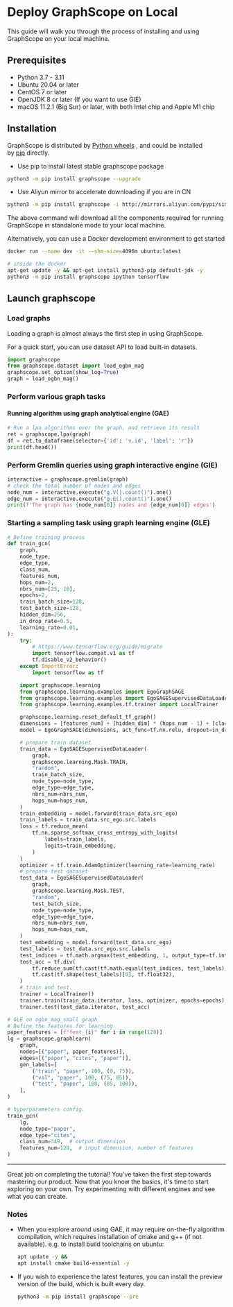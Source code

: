 # Deploy GraphScope on Local

This guide will walk you through the process of installing and using GraphScope on your local machine.

## Prerequisites
- Python 3.7 - 3.11
- Ubuntu 20.04 or later
- CentOS 7 or later
- OpenJDK 8 or later (If you want to use GIE)
- macOS 11.2.1 (Big Sur) or later, with both Intel chip and Apple M1 chip

## Installation
GraphScope is distributed by [Python wheels](https://pypi.org/project/graphscope) , and could be installed by [pip](https://pip.pypa.io/en/stable/) directly.

- Use pip to install latest stable graphscope package

```bash
python3 -m pip install graphscope --upgrade
```

- Use Aliyun mirror to accelerate downloading if you are in CN

```bash
python3 -m pip install graphscope -i http://mirrors.aliyun.com/pypi/simple/ --trusted-host=mirrors.aliyun.com  --upgrade
```



The above command will download all the components required for running GraphScope in standalone mode to your local machine.

Alternatively, you can use a  Docker development environment to get started

```bash
docker run --name dev -it --shm-size=4096m ubuntu:latest

# inside the docker
apt-get update -y && apt-get install python3-pip default-jdk -y
python3 -m pip install graphscope ipython tensorflow
```

## Launch graphscope

### Load graphs
Loading a graph is almost always the first step in using GraphScope.

For a quick start, you can use dataset API to load built-in datasets.

```python
import graphscope
from graphscope.dataset import load_ogbn_mag
graphscope.set_option(show_log=True)
graph = load_ogbn_mag()
```

### Perform various graph tasks
#### Running algorithm using graph analytical engine (GAE)

```python
# Run a lpa algorithms over the graph, and retrieve its result
ret = graphscope.lpa(graph)
df = ret.to_dataframe(selector={'id': 'v.id', 'label': 'r'})
print(df.head())
```

### Perform Gremlin queries using graph interactive engine (GIE)
```python
interactive = graphscope.gremlin(graph)
# check the total number of nodes and edges
node_num = interactive.execute("g.V().count()").one()
edge_num = interactive.execute("g.E().count()").one()
print(f'The graph has {node_num[0]} nodes and {edge_num[0]} edges')
```

### Starting a sampling task using graph learning engine (GLE)


```python
# Define training process
def train_gcn(
    graph,
    node_type,
    edge_type,
    class_num,
    features_num,
    hops_num=2,
    nbrs_num=[25, 10],
    epochs=2,
    train_batch_size=128,
    test_batch_size=128,
    hidden_dim=256,
    in_drop_rate=0.5,
    learning_rate=0.01,
):
    try:
        # https://www.tensorflow.org/guide/migrate
        import tensorflow.compat.v1 as tf
        tf.disable_v2_behavior()
    except ImportError:
        import tensorflow as tf

    import graphscope.learning
    from graphscope.learning.examples import EgoGraphSAGE
    from graphscope.learning.examples import EgoSAGESupervisedDataLoader
    from graphscope.learning.examples.tf.trainer import LocalTrainer

    graphscope.learning.reset_default_tf_graph()
    dimensions = [features_num] + [hidden_dim] * (hops_num - 1) + [class_num]
    model = EgoGraphSAGE(dimensions, act_func=tf.nn.relu, dropout=in_drop_rate)

    # prepare train dataset
    train_data = EgoSAGESupervisedDataLoader(
        graph,
        graphscope.learning.Mask.TRAIN,
        "random",
        train_batch_size,
        node_type=node_type,
        edge_type=edge_type,
        nbrs_num=nbrs_num,
        hops_num=hops_num,
    )
    train_embedding = model.forward(train_data.src_ego)
    train_labels = train_data.src_ego.src.labels
    loss = tf.reduce_mean(
        tf.nn.sparse_softmax_cross_entropy_with_logits(
            labels=train_labels,
            logits=train_embedding,
        )
    )
    optimizer = tf.train.AdamOptimizer(learning_rate=learning_rate)
    # prepare test dataset
    test_data = EgoSAGESupervisedDataLoader(
        graph,
        graphscope.learning.Mask.TEST,
        "random",
        test_batch_size,
        node_type=node_type,
        edge_type=edge_type,
        nbrs_num=nbrs_num,
        hops_num=hops_num,
    )
    test_embedding = model.forward(test_data.src_ego)
    test_labels = test_data.src_ego.src.labels
    test_indices = tf.math.argmax(test_embedding, 1, output_type=tf.int32)
    test_acc = tf.div(
        tf.reduce_sum(tf.cast(tf.math.equal(test_indices, test_labels), tf.float32)),
        tf.cast(tf.shape(test_labels)[0], tf.float32),
    )
    # train and test
    trainer = LocalTrainer()
    trainer.train(train_data.iterator, loss, optimizer, epochs=epochs)
    trainer.test(test_data.iterator, test_acc)

# GLE on ogbn_mag_small graph
# Define the features for learning
paper_features = [f"feat_{i}" for i in range(128)]
lg = graphscope.graphlearn(
    graph,
    nodes=[("paper", paper_features)],
    edges=[("paper", "cites", "paper")],
    gen_labels=[
        ("train", "paper", 100, (0, 75)),
        ("val", "paper", 100, (75, 85)),
        ("test", "paper", 100, (85, 100)),
    ],
)

# hyperparameters config.
train_gcn(
    lg,
    node_type="paper",
    edge_type="cites",
    class_num=349,  # output dimension
    features_num=128,  # input dimension, number of features
)
```

-----

Great job on completing the tutorial! You've taken the first step towards mastering our product. Now that you know the basics, it's time to start exploring on your own. 
Try experimenting with different engines and see what you can create. 

### Notes
- When you explore around using GAE, it may require on-the-fly algorithm compilation, which requires installation of cmake and g++ (if not available). e.g. to install build toolchains on ubuntu:

    ```bash
    apt update -y &&
    apt install cmake build-essential -y
    ```

- If you wish to experience the latest features, you can install the preview version of the build, which is built every day.
    ```bash
    python3 -m pip install graphscope --pre
    ```